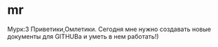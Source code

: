 # mr
Мурк:3
Приветики,Омлетики.
Сегодня мне нужно создавать новые документы для GITHUBa и уметь в нем работать!)

